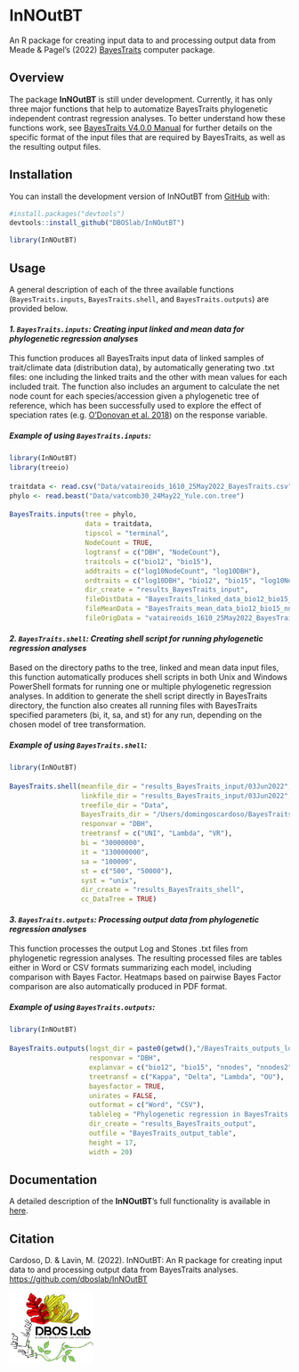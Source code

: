 
<!-- README.md is generated from README.Rmd. Please edit that file -->

# InNOutBT

<!-- badges: start -->
<!-- badges: end -->

An R package for creating input data to and processing output data from
Meade & Pagel’s (2022)
[BayesTraits](http://www.evolution.reading.ac.uk/BayesTraitsV4.0.0/BayesTraitsV4.0.0.html)
computer package.

## Overview

The package **InNOutBT** is still under development. Currently, it has
only three major functions that help to automatize BayesTraits
phylogenetic independent contrast regression analyses. To better
understand how these functions work, see [BayesTraits V4.0.0
Manual](http://www.evolution.reading.ac.uk/BayesTraitsV4.0.0/Files/BayesTraitsV4.0.0-Manual.pdf)
for further details on the specific format of the input files that are
required by BayesTraits, as well as the resulting output files.

## Installation

You can install the development version of InNOutBT from
[GitHub](https://github.com/) with:

``` r
#install.packages("devtools")
devtools::install_github("DBOSlab/InNOutBT")
```

``` r
library(InNOutBT)
```

## Usage

A general description of each of the three available functions
(`BayesTraits.inputs`, `BayesTraits.shell`, and `BayesTraits.outputs`)
are provided below.

#### *1. `BayesTraits.inputs`: Creating input linked and mean data for phylogenetic regression analyses*

This function produces all BayesTraits input data of linked samples of
trait/climate data (distribution data), by automatically generating two
.txt files: one including the linked traits and the other with mean
values for each included trait. The function also includes an argument
to calculate the net node count for each species/accession given a
phylogenetic tree of reference, which has been successfully used to
explore the effect of speciation rates (e.g. [O’Donovan et
al. 2018](https://doi.org/10.1038/s41559-017-0454-6)) on the response
variable.

##### Example of using `BayesTraits.inputs`:

``` r
library(InNOutBT)
library(treeio)

traitdata <- read.csv("Data/vataireoids_1610_25May2022_BayesTraits.csv")
phylo <- read.beast("Data/vatcomb30_24May22_Yule.con.tree")

BayesTraits.inputs(tree = phylo,
                   data = traitdata,
                   tipscol = "terminal",
                   NodeCount = TRUE,
                   logtransf = c("DBH", "NodeCount"),
                   traitcols = c("bio12", "bio15"),
                   addtraits = c("log10NodeCount", "log10DBH"),
                   ordtraits = c("log10DBH", "bio12", "bio15", "log10NodeCount"),
                   dir_create = "results_BayesTraits_input",
                   fileDistData = "BayesTraits_linked_data_bio12_bio15_nnodes.txt",
                   fileMeanData = "BayesTraits_mean_data_bio12_bio15_nnodes.txt",
                   fileOrigData = "vataireoids_1610_25May2022_BayesTraits_netnodes_logtransf.csv")
```

#### *2. `BayesTraits.shell`: Creating shell script for running phylogenetic regression analyses*

Based on the directory paths to the tree, linked and mean data input
files, this function automatically produces shell scripts in both Unix
and Windows PowerShell formats for running one or multiple phylogenetic
regression analyses. In addition to generate the shell script directly
in BayesTraits directory, the function also creates all running files
with BayesTraits specified parameters (bi, it, sa, and st) for any run,
depending on the chosen model of tree transformation.

##### Example of using `BayesTraits.shell`:

``` r
library(InNOutBT)

BayesTraits.shell(meanfile_dir = "results_BayesTraits_input/03Jun2022",
                  linkfile_dir = "results_BayesTraits_input/03Jun2022",
                  treefile_dir = "Data",
                  BayesTraits_dir = "/Users/domingoscardoso/BayesTraitsV4",
                  responvar = "DBH",
                  treetransf = c("UNI", "Lambda", "VR"),
                  bi = "30000000",
                  it = "130000000",
                  sa = "100000",
                  st = c("500", "50000"),
                  syst = "unix",
                  dir_create = "results_BayesTraits_shell",
                  cc_DataTree = TRUE)
```

#### *3. `BayesTraits.outputs`: Processing output data from phylogenetic regression analyses*

This function processes the output Log and Stones .txt files from
phylogenetic regression analyses. The resulting processed files are
tables either in Word or CSV formats summarizing each model, including
comparison with Bayes Factor. Heatmaps based on pairwise Bayes Factor
comparison are also automatically produced in PDF format.

##### Example of using `BayesTraits.outputs`:

``` r
library(InNOutBT)

BayesTraits.outputs(logst_dir = paste0(getwd(),"/BayesTraits_outputs_log_stone"),
                    responvar = "DBH",
                    explanvar = c("bio12", "bio15", "nnodes", "nnodes2"),
                    treetransf = c("Kappa", "Delta", "Lambda", "OU"),
                    bayesfactor = TRUE,
                    unirates = FALSE,
                    outformat = c("Word", "CSV"),
                    tableleg = "Phylogenetic regression in BayesTraits: models and coefficients.",
                    dir_create = "results_BayesTraits_output",
                    outfile = "BayesTraits_output_table",
                    height = 17,
                    width = 20)
```

## Documentation

A detailed description of the **InNOutBT**’s full functionality is
available in [here](https://dboslab.github.io/InNOutBT/).

## Citation

Cardoso, D. & Lavin, M. (2022). InNOutBT: An R package for creating
input data to and processing output data from BayesTraits analyses.
<https://github.com/dboslab/InNOutBT>

<img src="man/figures/DBOSlab_logo.png" style="width:30.0%" />
